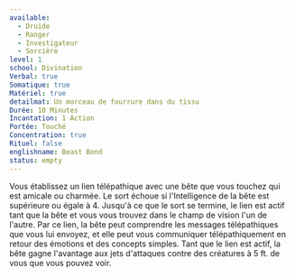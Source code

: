 ```yaml
---
available:
  - Druide
  - Ranger
  - Investigateur
  - Sorcière
level: 1
school: Divination
Verbal: true
Somatique: true
Matériel: true
detailmat: Un morceau de fourrure dans du tissu
Durée: 10 Minutes
Incantation: 1 Action
Portée: Touché
Concentration: true
Rituel: false
englishname: Beast Bond
status: empty
---
```

Vous établissez un lien télépathique avec une bête que vous touchez qui est amicale ou charmée. Le sort échoue si l'Intelligence de la bête est supérieure ou égale à 4. Jusqu'à ce que le sort se termine, le lien est actif tant que la bête et vous vous trouvez dans le champ de vision l'un de l'autre. Par ce lien, la bête peut comprendre les messages télépathiques que vous lui envoyez, et elle peut vous communiquer télépathiquement en retour des émotions et des concepts simples. Tant que le lien est actif, la bête gagne l'avantage aux jets d'attaques contre des créatures à 5 ft. de vous que vous pouvez voir.
